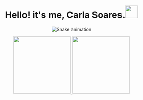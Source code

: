 <h1 align="center"> Hello! it's me, Carla Soares.<img height = "40" src= "https://static.wikia.nocookie.net/hello-yoshi/images/3/32/Tumblr_moc5vcYfkz1rrftcdo1_500_%281%29.gif/revision/latest?cb=20180429161202"></h1>

<div align="center"> 

  ![Snake animation](https://github.com/cvsoares/cvsoares/blob/output/github-contribution-grid-snake.svg)
  
</div>

<!--- - :telescope: I’m currently working on ...
- :seedling: I’m currently learning ...
![download20220905123049](https://user-images.githubusercontent.com/49593099/190696401-3c491f4c-96f5-435d-9266-ee8761619fbf.png)
- :smile: Pronouns: ...
- :zap: Fun fact: ...

<div align="center" > 


![download20220905123049](https://user-images.githubusercontent.com/49593099/190696401-3c491f4c-96f5-435d-9266-ee8761619fbf.png)
  
</div>
https://github.com/cvsoares
##
--->

<div align="center">
  <a href="https://github.com/cvsoares">
  <img height="180em" src="https://github-readme-stats.vercel.app/api?username=cvsoares&show_icons=true&theme=dracula&include_all_commits=true&count_private=true"/>
  <img height="180em" src="https://github-readme-stats.vercel.app/api/top-langs/?username=cvsoares&layout=compact&langs_count=7&theme=dracula"/>
</div>


